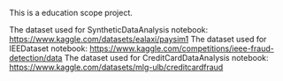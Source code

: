 This is a education scope project.

The dataset used for SyntheticDataAnalysis notebook: https://www.kaggle.com/datasets/ealaxi/paysim1
The dataset used for IEEDataset notebook: https://www.kaggle.com/competitions/ieee-fraud-detection/data
The dataset used for CreditCardDataAnalysis notebook: https://www.kaggle.com/datasets/mlg-ulb/creditcardfraud